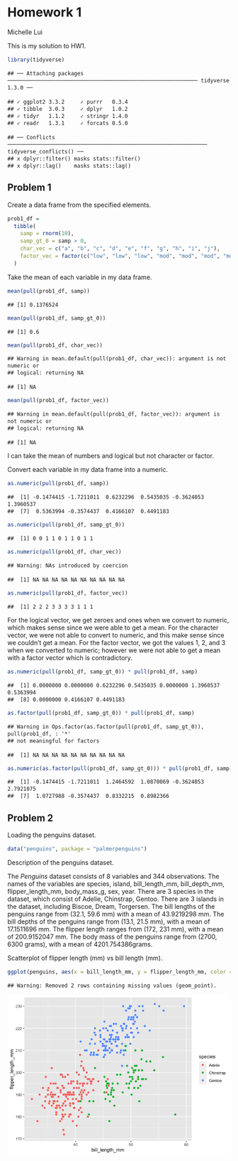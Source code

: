 Homework 1
================
Michelle Lui

This is my solution to HW1.

``` r
library(tidyverse)
```

    ## ── Attaching packages ──────────────────────────────────────────────────────────── tidyverse 1.3.0 ──

    ## ✓ ggplot2 3.3.2     ✓ purrr   0.3.4
    ## ✓ tibble  3.0.3     ✓ dplyr   1.0.2
    ## ✓ tidyr   1.1.2     ✓ stringr 1.4.0
    ## ✓ readr   1.3.1     ✓ forcats 0.5.0

    ## ── Conflicts ─────────────────────────────────────────────────────────────── tidyverse_conflicts() ──
    ## x dplyr::filter() masks stats::filter()
    ## x dplyr::lag()    masks stats::lag()

## Problem 1

Create a data frame from the specified elements.

``` r
prob1_df = 
  tibble(
    samp = rnorm(10),
    samp_gt_0 = samp > 0,
    char_vec = c("a", "b", "c", "d", "e", "f", "g", "h", "i", "j"),
    factor_vec = factor(c("low", "low", "low", "mod", "mod", "mod", "mod", "high", "high", "high"))
  )
```

Take the mean of each variable in my data frame.

``` r
mean(pull(prob1_df, samp))
```

    ## [1] 0.1376524

``` r
mean(pull(prob1_df, samp_gt_0))
```

    ## [1] 0.6

``` r
mean(pull(prob1_df, char_vec))
```

    ## Warning in mean.default(pull(prob1_df, char_vec)): argument is not numeric or
    ## logical: returning NA

    ## [1] NA

``` r
mean(pull(prob1_df, factor_vec))
```

    ## Warning in mean.default(pull(prob1_df, factor_vec)): argument is not numeric or
    ## logical: returning NA

    ## [1] NA

I can take the mean of numbers and logical but not character or factor.

Convert each variable in my data frame into a numeric.

``` r
as.numeric(pull(prob1_df, samp))
```

    ##  [1] -0.1474415 -1.7211011  0.6232296  0.5435035 -0.3624053  1.3960537
    ##  [7]  0.5363994 -0.3574437  0.4166107  0.4491183

``` r
as.numeric(pull(prob1_df, samp_gt_0))
```

    ##  [1] 0 0 1 1 0 1 1 0 1 1

``` r
as.numeric(pull(prob1_df, char_vec))
```

    ## Warning: NAs introduced by coercion

    ##  [1] NA NA NA NA NA NA NA NA NA NA

``` r
as.numeric(pull(prob1_df, factor_vec))
```

    ##  [1] 2 2 2 3 3 3 3 1 1 1

For the logical vector, we get zeroes and ones when we convert to
numeric, which makes sense since we were able to get a mean. For the
character vector, we were not able to convert to numeric, and this make
sense since we couldn’t get a mean. For the factor vector, we got the
values 1, 2, and 3 when we converted to numeric; however we were not
able to get a mean with a factor vector which is contradictory.

``` r
as.numeric(pull(prob1_df, samp_gt_0)) * pull(prob1_df, samp)
```

    ##  [1] 0.0000000 0.0000000 0.6232296 0.5435035 0.0000000 1.3960537 0.5363994
    ##  [8] 0.0000000 0.4166107 0.4491183

``` r
as.factor(pull(prob1_df, samp_gt_0)) * pull(prob1_df, samp)
```

    ## Warning in Ops.factor(as.factor(pull(prob1_df, samp_gt_0)), pull(prob1_df, : '*'
    ## not meaningful for factors

    ##  [1] NA NA NA NA NA NA NA NA NA NA

``` r
as.numeric(as.factor(pull(prob1_df, samp_gt_0))) * pull(prob1_df, samp)
```

    ##  [1] -0.1474415 -1.7211011  1.2464592  1.0870069 -0.3624053  2.7921075
    ##  [7]  1.0727988 -0.3574437  0.8332215  0.8982366

## Problem 2

Loading the penguins dataset.

``` r
data("penguins", package = "palmerpenguins")
```

Description of the penguins dataset.

The *Penguins* dataset consists of 8 variables and 344 observations. The
names of the variables are species, island, bill\_length\_mm,
bill\_depth\_mm, flipper\_length\_mm, body\_mass\_g, sex, year. There
are 3 species in the dataset, which consist of Adelie, Chinstrap,
Gentoo. There are 3 islands in the dataset, including Biscoe, Dream,
Torgersen. The bill lengths of the penguins range from (32.1, 59.6 mm)
with a mean of 43.9219298 mm. The bill depths of the penguins range from
(13.1, 21.5 mm), with a mean of 17.1511696 mm. The flipper length ranges
from (172, 231 mm), with a mean of 200.9152047 mm. The body mass of the
penguins range from (2700, 6300 grams), with a mean of 4201.754386grams.

Scatterplot of flipper length (mm) vs bill length (mm).

``` r
ggplot(penguins, aes(x = bill_length_mm, y = flipper_length_mm, color = species)) + geom_point()
```

    ## Warning: Removed 2 rows containing missing values (geom_point).

![](p8105_hw1_mll2209_files/figure-gfm/unnamed-chunk-7-1.png)<!-- -->
